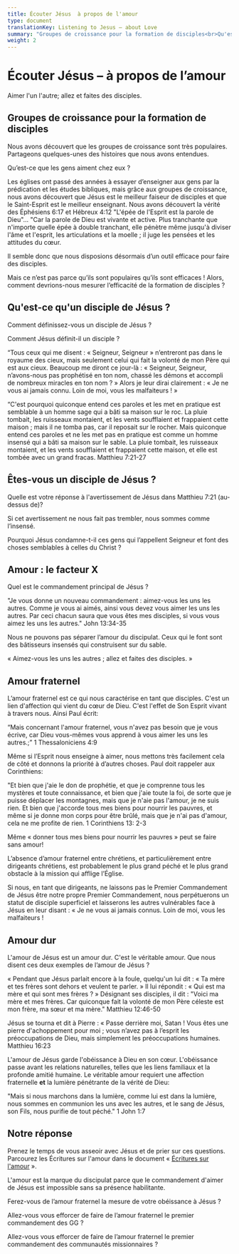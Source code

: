 ```yaml
---
title: Écouter Jésus  à propos de l'amour
type: document
translationKey: Listening to Jesus – about Love
summary: "Groupes de croissance pour la formation de disciples<br>Qu'est-ce qu'un disciple de Jésus ?<br>Êtes-vous un disciple de Jésus ?<br>Amour : le facteur X<br>Amour fraternel<br>Amour dur<br>Notre réponse"
weight: 2
---
```

# Écouter Jésus – à propos de l’amour

Aimer l'un l'autre; allez et faites des disciples.

## Groupes de croissance pour la formation de disciples

Nous avons découvert que les groupes de croissance sont très populaires. Partageons quelques-unes des histoires que nous avons entendues.

Qu’est-ce que les gens aiment chez eux ?

Les églises ont passé des années à essayer d’enseigner aux gens par la prédication et les études bibliques, mais grâce aux groupes de croissance, nous avons découvert que Jésus est le meilleur faiseur de disciples et que le Saint-Esprit est le meilleur enseignant. Nous avons découvert la vérité des Éphésiens 6:17 et Hébreux 4:12 "L'épée de l'Esprit est la parole de Dieu"... "Car la parole de Dieu est vivante et active. Plus tranchante que n'importe quelle épée à double tranchant, elle pénètre même jusqu'à diviser l'âme et l'esprit, les articulations et la moelle ; il juge les pensées et les attitudes du cœur.

Il semble donc que nous disposions désormais d’un outil efficace pour faire des disciples.

Mais ce n’est pas parce qu’ils sont populaires qu’ils sont efficaces ! Alors, comment devrions-nous mesurer l’efficacité de la formation de disciples ?

## Qu'est-ce qu'un disciple de Jésus ?

Comment définissez-vous un disciple de Jésus ?

Comment Jésus définit-il un disciple ?

“Tous ceux qui me disent : « Seigneur, Seigneur » n’entreront pas dans le royaume des cieux, mais seulement celui qui fait la volonté de mon Père qui est aux cieux. Beaucoup me diront ce jour-là : « Seigneur, Seigneur, n’avons-nous pas prophétisé en ton nom, chassé les démons et accompli de nombreux miracles en ton nom ? » Alors je leur dirai clairement : « Je ne vous ai jamais connu. Loin de moi, vous les malfaiteurs ! »

“C'est pourquoi quiconque entend ces paroles et les met en pratique est semblable à un homme sage qui a bâti sa maison sur le roc. La pluie tombait, les ruisseaux montaient, et les vents soufflaient et frappaient cette maison ; mais il ne tomba pas, car il reposait sur le rocher. Mais quiconque entend ces paroles et ne les met pas en pratique est comme un homme insensé qui a bâti sa maison sur le sable. La pluie tombait, les ruisseaux montaient, et les vents soufflaient et frappaient cette maison, et elle est tombée avec un grand fracas. Matthieu 7:21-27

## Êtes-vous un disciple de Jésus ?

Quelle est votre réponse à l'avertissement de Jésus dans Matthieu 7:21 (au-dessus de)?

Si cet avertissement ne nous fait pas trembler, nous sommes comme l’insensé.

Pourquoi Jésus condamne-t-il ces gens qui l’appellent Seigneur et font des choses semblables à celles du Christ ?

## Amour : le facteur X

Quel est le commandement principal de Jésus ?

"Je vous donne un nouveau commandement : aimez-vous les uns les autres. Comme je vous ai aimés, ainsi vous devez vous aimer les uns les autres. Par ceci chacun saura que vous êtes mes disciples, si vous vous aimez les uns les autres." John 13:34-35

Nous ne pouvons pas séparer l’amour du discipulat. Ceux qui le font sont des bâtisseurs insensés qui construisent sur du sable.

« Aimez-vous les uns les autres ; allez et faites des disciples. »

## Amour fraternel

L’amour fraternel est ce qui nous caractérise en tant que disciples. C'est un lien d'affection qui vient du cœur de Dieu. C'est l'effet de Son Esprit vivant à travers nous. Ainsi Paul écrit:

“Mais concernant l'amour fraternel, vous n'avez pas besoin que je vous écrive, car Dieu vous-mêmes vous apprend à vous aimer les uns les autres.;” 1 Thessaloniciens 4:9

Même si l’Esprit nous enseigne à aimer, nous mettons très facilement cela de côté et donnons la priorité à d’autres choses. Paul doit rappeler aux Corinthiens:

"Et bien que j'aie le don de prophétie, et que je comprenne tous les mystères et toute connaissance, et bien que j'aie toute la foi, de sorte que je puisse déplacer les montagnes, mais que je n'aie pas l'amour, je ne suis rien. Et bien que j'accorde tous mes biens pour nourrir les pauvres, et même si je donne mon corps pour être brûlé, mais que je n'ai pas d'amour, cela ne me profite de rien. 1 Corinthiens 13: 2-3

Même « donner tous mes biens pour nourrir les pauvres » peut se faire sans amour!

L’absence d’amour fraternel entre chrétiens, et particulièrement entre dirigeants chrétiens, est probablement le plus grand péché et le plus grand obstacle à la mission qui afflige l’Église.

Si nous, en tant que dirigeants, ne laissons pas le Premier Commandement de Jésus être notre propre Premier Commandement, nous perpétuerons un statut de disciple superficiel et laisserons les autres vulnérables face à Jésus en leur disant : « Je ne vous ai jamais connus. Loin de moi, vous les malfaiteurs !

## Amour dur

L'amour de Jésus est un amour dur. C'est le véritable amour. Que nous disent ces deux exemples de l’amour de Jésus ?

« Pendant que Jésus parlait encore à la foule, quelqu'un lui dit : « Ta mère et tes frères sont dehors et veulent te parler. » Il lui répondit : « Qui est ma mère et qui sont mes frères ? » Désignant ses disciples, il dit : "Voici ma mère et mes frères. Car quiconque fait la volonté de mon Père céleste est mon frère, ma sœur et ma mère." Matthieu 12:46-50

Jésus se tourna et dit à Pierre : « Passe derrière moi, Satan ! Vous êtes une pierre d'achoppement pour moi ; vous n’avez pas à l’esprit les préoccupations de Dieu, mais simplement les préoccupations humaines. Matthieu 16:23

L'amour de Jésus garde l'obéissance à Dieu en son cœur. L'obéissance passe avant les relations naturelles, telles que les liens familiaux et la profonde amitié humaine. Le véritable amour requiert une affection fraternelle **et** la lumière pénétrante de la vérité de Dieu:

"Mais si nous marchons dans la lumière, comme lui est dans la lumière, nous sommes en communion les uns avec les autres, et le sang de Jésus, son Fils, nous purifie de tout péché." 1 John 1:7

## Notre réponse

Prenez le temps de vous asseoir avec Jésus et de prier sur ces questions. Parcourez les Écritures sur l'amour dans le document « [Écritures sur l'amour](https://life-for-liberia.netlify.app/teaching/foundational-teaching/love/scriptures-about-love/) ».

L'amour est la marque du discipulat parce que le commandement d'aimer de Jésus est impossible sans sa présence habilitante.

Ferez-vous de l’amour fraternel la mesure de votre obéissance à Jésus ?

Allez-vous vous efforcer de faire de l’amour fraternel le premier commandement des GG ?

Allez-vous vous efforcer de faire de l’amour fraternel le premier commandement des communautés missionnaires ?
